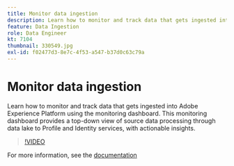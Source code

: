```yaml
---
title: Monitor data ingestion
description: Learn how to monitor and track data that gets ingested into Adobe Experience Platform using Monitoring Dashboard. This monitoring dashboard provides a top-down view of source data processing through data lake to Profile and Identity Services on the source, dataflow, and dataflow run levels, with actionable advisories in a timely manner.
feature: Data Ingestion
role: Data Engineer
kt: 7104
thumbnail: 330549.jpg
exl-id: f02477d3-8e7c-4f53-a547-b37d0c63c79a
---
```

# Monitor data ingestion

Learn how to monitor and track data that gets ingested into Adobe Experience Platform using the monitoring dashboard. This monitoring dashboard provides a top-down view of source data processing through data lake to Profile and Identity services, with actionable insights.

>[!VIDEO](https://video.tv.adobe.com/v/331776?quality=12&learn=on)

For more information, see the [documentation](https://experienceleague.adobe.com/docs/experience-platform/dataflows/ui/monitor-sources.html)
